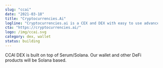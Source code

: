 ```yaml
---
slug: "ccai"
date: "2021-03-18"
title: "Cryptocurrencies.Ai"
logline: "Cryptocurrencies.ai is a CEX and DEX with easy to use advanced tools."
cta: "https://cryptocurrencies.ai/"
logo: /img/ccai.svg
category: dex, wallet
status: building
---
```


CCAI DEX is built on top of Serum/Solana. Our wallet and other DeFi products will be Solana based.
